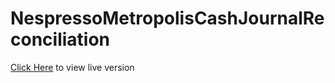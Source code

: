 # NespressoMetropolisCashJournalReconciliation

[Click Here](https://nespressometropoliscashjournalreconcilia.onrender.com/) to view live version 
